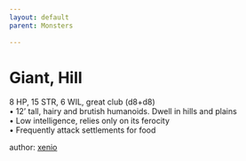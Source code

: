 ```yaml
---
layout: default
parent: Monsters 
   
--- 
```

# Giant, Hill
8 HP, 15 STR, 6 WIL, great club (d8+d8)  
• 12’ tall, hairy and brutish humanoids. Dwell in hills and plains  
• Low intelligence, relies only on its ferocity  
• Frequently attack settlements for food  




author: [xenio](https://xenioinabottle.blogspot.com/2021/02/classic-monsters-for-cairnito-part-1.html) 


